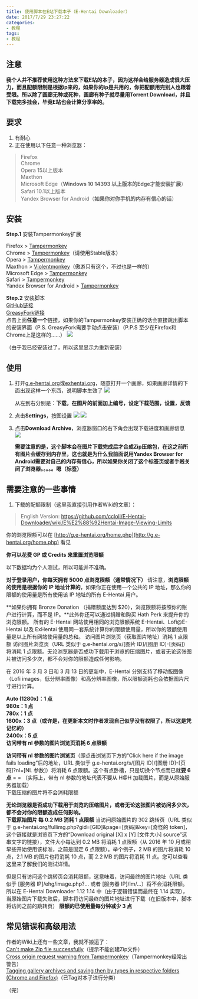 ```yaml
---
title: 使用脚本在E站下载本子（E-Hentai Downloader）
date: 2017/7/29 23:27:22
categories:
- 教程
tags:
- 教程
---
```


## 注意 ##
**我个人并不推荐使用这种方法来下载E站的本子，因为这样会给服务器造成很大压力，而且配额限制是根据ip来的，如果你的ip是共用的，你把配额用完别人也跟着受限。所以除了画廊无种或死种，画廊有种子就尽量用Torrent Download，并且下载完多挂会，毕竟E站也会计算分享率的。**

<!--more-->

## 要求 ##
1. 有耐心
2. 正在使用以下任意一种浏览器：  

>Firefox  
Chrome  
Opera 15以上版本  
Maxthon  
Microsoft Edge（**Windows 10 14393 以上版本的Edge才能安装扩展**）  
Safari 10.1以上版本  
Yandex Browser for Android（**如果你对你手机的内存有信心的话**）  


## 安装 ##

**Step.1** 安装Tampermonkey扩展

Firefox > [Tampermonkey](https://addons.mozilla.org/en-US/firefox/addon/tampermonkey/)  
Chrome > [Tampermonkey](http://tampermonkey.net/)（请使用Stable版本）  
Opera > [Tampermonkey](https://addons.opera.com/extensions/details/tampermonkey-beta/)  
Maxthon > [Violentmonkey](http://extension.maxthon.cn/detail/index.php?view_id=1680)（傲游只有这个，不过也是一样的）  
Microsoft Edge > [Tampermonkey](https://www.microsoft.com/store/p/tampermonkey/9nblggh5162s)  
Safari > [Tampermonkey](https://tampermonkey.net/?browser=safari)  
Yandex Browser for Android > [Tampermonkey](https://addons.opera.com/zh-cn/extensions/details/tampermonkey-beta/)  

**Step.2** 安装脚本  
[GitHub链接](https://github.com/ccloli/E-Hentai-Downloader/raw/master/e-hentai-downloader.user.js)  
[GreasyFork链接](https://sleazyfork.org/scripts/10379-e-hentai-downloader)  
点击上面**任意一个**链接，如果你的Tampermonkey安装正确的话会直接跳出脚本的安装界面（P.S. GreasyFork需要手动点击安装）（P.P.S 至少在Firefox和Chrome上是这样的......）
![](/pictures/E-Hentai-Download/install.jpg)

（由于我已经安装过了，所以这里显示为重新安装）  


## 使用 ##

1. 打开[g.e-hentai.org](g.e-hentai.org)或[exhentai.org](exhentai.org)，随意打开一个画廊，如果画廊详情的下面出现这样一个东西，说明脚本生效了
![](/pictures/E-Hentai-Download/ok.jpg)

	从左到右分别是：**下载，在图片的前面加上编号，设定下载范围，设置，反馈**  
2. 点击**Settings**，按图设置
![](/pictures/E-Hentai-Download/set1.jpg)
![](/pictures/E-Hentai-Download/set2.jpg)

3. 点击**Download Archive**，浏览器窗口的右下角会出现下载进度和画廊信息
![](/pictures/E-Hentai-Download/downloading.jpg)

	**需要注意的是，这个脚本会在图片下载完成后才合成Zip压缩包，在这之前所有图片会缓存到内存里，这也就是为什么我前面说用Yandex Browser for Android需要对自己的内存有信心，所以如果你关闭了这个标签页或者手贱关闭了浏览器。。。。。嗯（标签）**  

## 需要注意的一些事情 ##

1. 下载的配额限制（这里我直接引用作者Wiki的文章）：

>English Version: https://github.com/ccloli/E-Hentai-Downloader/wiki/E%E2%88%92Hentai-Image-Viewing-Limits

你的浏览限额可以在 [http://g.e-hentai.org/home.php](http://g.e-hentai.org/home.php) 看见

**你可以花费 GP 或 Credits 来重置浏览限额**

以下数据均为个人测试，所以可能并不准确。

**对于登录用户，你每天拥有 5000 点浏览限额（通常情况下）**
请注意，**浏览限额的使用是根据你的 IP 地址计算的**，如果你正在使用一个公共的 IP 地址，那么你的限额的使用量是所有使用该 IP 地址的所有 E-Hentai 用户。

**如果你拥有 Bronze Donation （捐赠额度达到 $20），浏览限额将按照你的账户进行计算，而不是 IP。**此外你还可以通过捐赠和购买 Hath Perk 来提升你的浏览限额。
所有的 E-Hentai 网站使用相同的浏览限额系统
E-Hentai、Lofi@E-Hentai 以及 ExHentai 使用同一套系统计算你的限额使用量，所以你的限额使用量是以上所有网站使用量的总和。
访问图片浏览页（获取图片地址）消耗 1 点限额
访问图片浏览页（URL 类似于 g.e-hentai.org/s/[图片 ID]/[图册 ID]-[页码]）将消耗 1 点限额。无论浏览器是否成功下载用于浏览的压缩图片，或者无论这张图片被访问多少次，都不会对你的限额造成任何影响。

在 2016 年 3 月 3 日和 3 月 13 日的更新中，E-Hentai 分别支持了移动版图像（Lofi images，低分辨率图像）和高分辨率图像，所以限额消耗也会依据图片尺寸进行计算。

**Auto (1280x)：1 点  
980x：1 点  
780x：1 点  
1600x：3 点（或许是，在更新本文时作者发现自己似乎没有权限了，所以这是凭记忆的）  
2400x：5 点  
访问带有 nl 参数的图片浏览页消耗 6 点限额**  

**访问带有 nl 参数的图片浏览页**（即点击浏览页下方的“Click here if the image fails loading”后的地址，URL 类似于 g.e-hentai.org/s/[图片 ID]/[图册 ID]-[页码]?nl=[NL 参数]）将消耗 6 点限额。这个有点卧槽，只是切换个节点而已就**要 6 点** = = （实际上，带有 nl 参数的地址代表不要从 H@H 加载图片，而是从原始服务器加载）  
下载压缩的图片将不会消耗限额  

**无论浏览器是否成功下载用于浏览的压缩图片，或者无论这张图片被访问多少次，都不会对你的限额造成任何影响。**  
**下载原始图片 每 0.2 MB 消耗 1 点限额**
当访问原始图片的 302 跳转页（URL 类似于 g.e-hentai.org/fullimg.php?gid=[GID]&page=[页码]&key=[奇怪的 token]，这个链接就是浏览页下方的“Download original [X] x [Y] [文件大小] source”这串文字的链接），文件大小每达到 0.2 MB 将消耗 1 点限额（从 2016 年 10 月或稍早些开始使用该标准，之前是固定 6 点限额）。举个例子，2 MB 的图片将消耗 10 点，2.1 MB 的图片也将消耗 10 点，而 2.2 MB 的图片将消耗 11 点。您可以查看这里来了解我们的测试详情。

但是只有访问这个跳转页会消耗限额，这意味着，访问最终的图片地址（URL 类似于 [服务器 IP]/ehg/image.php?... 或者 [服务器 IP]/im/...）将不会消耗限额。所以在 E-Hentai Downloader 1.12 1.14 中（由于逻辑错误而最终在 1.14 实现），当原始图片下载失败后，脚本将访问最终的图片地址进行下载（在旧版本中，脚本将访问之前的跳转页）
**限额的已使用量每分钟减少 3 点**


## 常见错误和高级用法 ##
作者的Wiki上还有一些文章，我就不搬运了：  
[Can't make Zip file successfully](https://github.com/ccloli/E-Hentai-Downloader/wiki/Can't-make-Zip-file-successfully)（提示不能创建Zip文件）  
[Cross origin request warning from Tampermonkey](https://github.com/ccloli/E-Hentai-Downloader/wiki/Cross-origin-request-warning-from-Tampermonkey)（Tampermonkey经常出警告）  
[Tagging gallery archives and saving then by types in respective folders (Chrome and Firefox)](https://github.com/ccloli/E-Hentai-Downloader/wiki/Tagging-gallery-archives-and-saving-then-by-types-in-respective-folders-(Chrome-and-Firefox))（已Tag对本子进行分类）



（完） 
 
